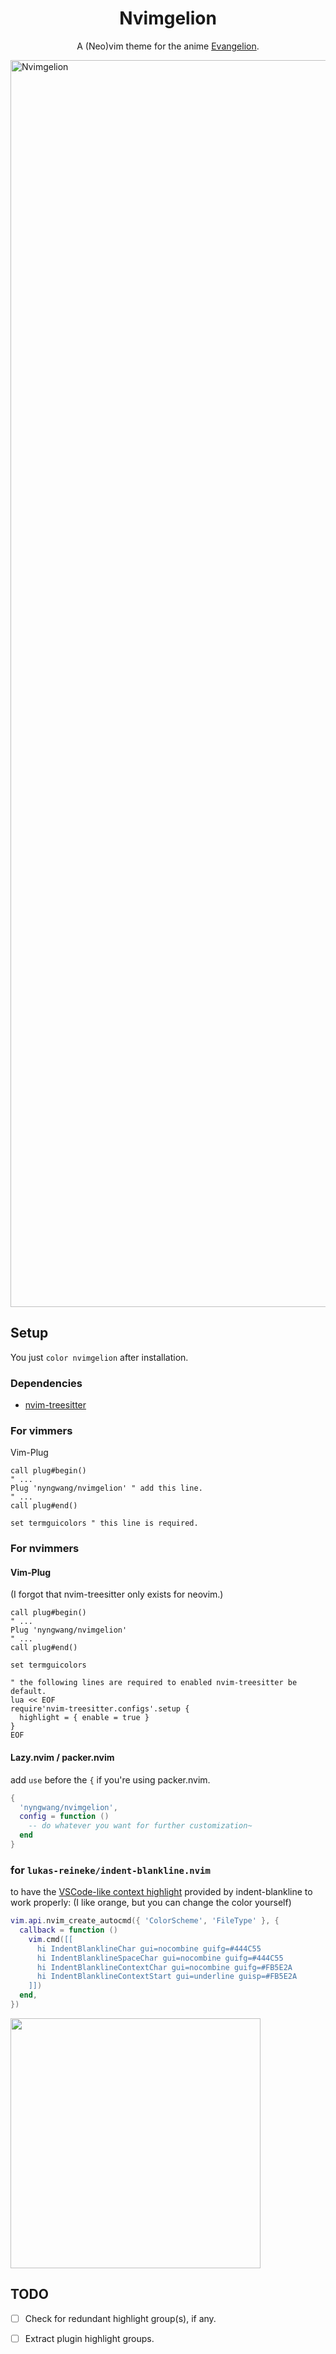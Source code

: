 <div align="center">

# Nvimgelion

A (Neo)vim theme for the anime
[Evangelion](https://en.wikipedia.org/wiki/Neon_Genesis_Evangelion).

</div>


<img width="1995" alt="Nvimgelion" src="https://user-images.githubusercontent.com/24765272/233921059-aef26c9d-bf2a-4128-a917-5ed0a21e3262.png">


## Setup

You just `color nvimgelion` after installation.

### Dependencies

- [nvim-treesitter](https://github.com/nvim-treesitter/nvim-treesitter)


### For vimmers

Vim-Plug

```vim
call plug#begin()
" ...
Plug 'nyngwang/nvimgelion' " add this line.
" ...
call plug#end()

set termguicolors " this line is required.
```

### For nvimmers


#### Vim-Plug

(I forgot that nvim-treesitter only exists for neovim.)

```vim
call plug#begin()
" ...
Plug 'nyngwang/nvimgelion'
" ...
call plug#end()

set termguicolors

" the following lines are required to enabled nvim-treesitter be default.
lua << EOF
require'nvim-treesitter.configs'.setup {
  highlight = { enable = true }
}
EOF
```


#### Lazy.nvim / packer.nvim

add `use` before the `{` if you're using packer.nvim.


```lua
{
  'nyngwang/nvimgelion',
  config = function ()
    -- do whatever you want for further customization~
  end
}
```

### for `lukas-reineke/indent-blankline.nvim`

to have the [VSCode-like context highlight](https://github.com/lukas-reineke/indent-blankline.nvim#with-context-indent-highlighted-by-treesitter) provided by indent-blankline to work properly: (I like orange, but you can change the color yourself)

```lua
vim.api.nvim_create_autocmd({ 'ColorScheme', 'FileType' }, {
  callback = function ()
    vim.cmd([[
      hi IndentBlanklineChar gui=nocombine guifg=#444C55
      hi IndentBlanklineSpaceChar gui=nocombine guifg=#444C55
      hi IndentBlanklineContextChar gui=nocombine guifg=#FB5E2A
      hi IndentBlanklineContextStart gui=underline guisp=#FB5E2A
    ]])
  end,
})
```

<img src="https://user-images.githubusercontent.com/24765272/234414708-ef6fe762-a4c1-492a-86e8-49e81687e286.png" width="400">

## TODO

- [ ] Check for redundant highlight group(s), if any.
- [ ] Extract plugin highlight groups.

